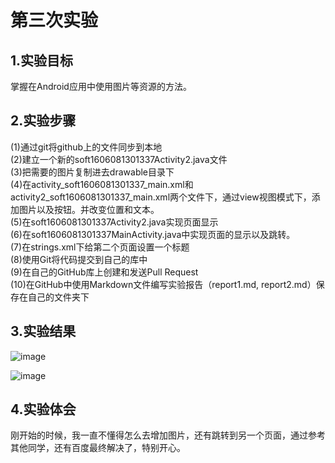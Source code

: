 # 第三次实验

## 1.实验目标
掌握在Android应用中使用图片等资源的方法。

## 2.实验步骤
(1)通过git将github上的文件同步到本地<br>
(2)建立一个新的soft1606081301337Activity2.java文件<br>
(3)把需要的图片复制进去drawable目录下<br>
(4)在activity_soft1606081301337_main.xml和activity2_soft1606081301337_main.xml两个文件下，通过view视图模式下，添加图片以及按钮。并改变位置和文本。<br>
(5)在soft1606081301337Activity2.java实现页面显示<br>
(6)在soft1606081301337MainActivity.java中实现页面的显示以及跳转。<br>
(7)在strings.xml下给第二个页面设置一个标题<br>
(8)使用Git将代码提交到自己的库中<br>
 (9)在自己的GitHub库上创建和发送Pull Request<br>
 (10)在GitHub中使用Markdown文件编写实验报告（report1.md, report2.md）保存在自己的文件夹下

## 3.实验结果
![image](https://github.com/bbb1123/android-labs-2018/blob/master/soft1606081301337/01.PNG)

![image](https://github.com/bbb1123/android-labs-2018/blob/master/soft1606081301337/02.PNG)

## 4.实验体会
刚开始的时候，我一直不懂得怎么去增加图片，还有跳转到另一个页面，通过参考其他同学，还有百度最终解决了，特别开心。
